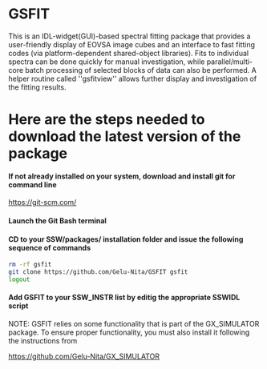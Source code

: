 # GSFIT
This is an IDL-widget(GUI)-based spectral fitting package that provides a user-friendly display of EOVSA image cubes and an interface to fast fitting codes (via platform-dependent shared-object libraries).  Fits to individual spectra can be done quickly for manual investigation, while parallel/multi-core batch processing of selected blocks of data can also be performed. A helper routine called ''gsfitview'' allows further display and investigation of the fitting results.

# Here are the steps needed to download the latest version of the package

#### If not already installed on your system, download and install git for command line

https://git-scm.com/

#### Launch the Git Bash terminal

#### CD to  your SSW/packages/ installation folder and issue the following sequence of commands

```bash
rm -rf gsfit
git clone https://github.com/Gelu-Nita/GSFIT gsfit
logout
```

#### Add GSFIT to your SSW_INSTR list by editig the appropriate SSWIDL script

NOTE: GSFIT relies on some functionality that is part of the GX_SIMULATOR package. 
To ensure proper functionality, you must also install it following the instructions from 

https://github.com/Gelu-Nita/GX_SIMULATOR

